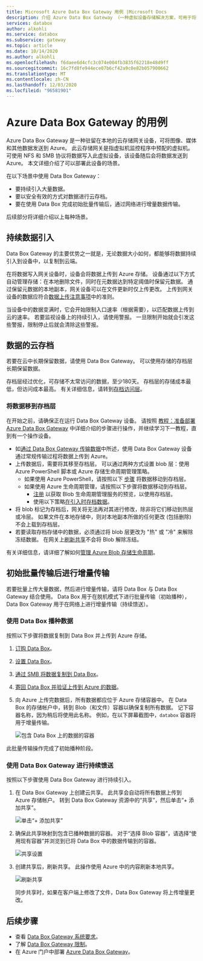 ```yaml
---
title: Microsoft Azure Data Box Gateway 用例 |Microsoft Docs
description: 介绍 Azure Data Box Gateway （一种虚拟设备存储解决方案，可用于将数据传输到 Azure）的用例，
services: databox
author: alkohli
ms.service: databox
ms.subservice: gateway
ms.topic: article
ms.date: 10/14/2020
ms.author: alkohli
ms.openlocfilehash: f6daee6d4cfc3c074e004fb3835f62218e48d9ff
ms.sourcegitcommit: 16c7fd8fe944ece07b6cf42a9c0e82b057900662
ms.translationtype: MT
ms.contentlocale: zh-CN
ms.lasthandoff: 12/03/2020
ms.locfileid: "96581901"
---
```

# <a name="use-cases-for-azure-data-box-gateway"></a>Azure Data Box Gateway 的用例

Azure Data Box Gateway 是一种驻留在本地的云存储网关设备，可将图像、媒体和其他数据发送到 Azure。 此云存储网关是指虚拟机监控程序中预配的虚拟机。 可使用 NFS 和 SMB 协议将数据写入此虚拟设备，该设备随后会将数据发送到 Azure。 本文详细介绍了可以部署此设备的场景。

在以下场景中使用 Data Box Gateway：

- 要持续引入大量数据。
- 要以安全有效的方式对数据进行云存档。
- 要在使用 Data Box 完成初始批量传输后，通过网络进行增量数据传输。

后续部分将详细介绍以上每种场景。


## <a name="continuous-data-ingestion"></a>持续数据引入

Data Box Gateway 的主要优势之一就是，无论数据大小如何，都能够将数据持续引入到设备中，以复制到云端。

在将数据写入网关设备时，设备会将数据上传到 Azure 存储。 设备通过以下方式自动管理存储：在本地删除文件，同时在元数据达到特定阈值时保留元数据。 通过保留元数据的本地副本，网关设备可以在文件更新时仅上传更改。 上传到网关设备的数据应符合[数据上传注意事项](data-box-gateway-limits.md#data-upload-caveats)中的准则。

当设备中的数据变满时，它会开始限制入口速率（根据需要），以匹配数据上传到云的速率。 若要监视设备上的持续引入，请使用警报。 一旦限制开始就会引发这些警报，限制停止后就会清除这些警报。

## <a name="cloud-archival-of-data"></a>数据的云存档

若要在云中长期保留数据，请使用 Data Box Gateway。 可以使用存储的存档层长期保留数据。

存档层经过优化，可存储不太常访问的数据，至少180天。 存档层的存储成本最低，但访问成本最高。 有关详细信息，请转到[存档访问层](/azure/storage/blobs/storage-blob-storage-tiers#archive-access-tier)。

### <a name="move-data-to-the-archive-tier"></a>将数据移到存档层

在开始之前，请确保正在运行 Data Box Gateway 设备。 请按照 [教程：准备部署 Azure Data Box Gateway](data-box-gateway-deploy-prep.md) 中详细介绍的步骤进行操作，并继续学习下一教程，直到有一个操作设备。

- 如[通过 Data Box Gateway 传输数据](data-box-gateway-deploy-add-shares.md)中所述，使用 Data Box Gateway 设备通过常规传输过程将数据上传到 Azure。
- 上传数据后，需要将其移至存档层。 可以通过两种方式设置 blob 层：使用 Azure PowerShell 脚本或 Azure 存储生命周期管理策略。  
    - 如果使用 Azure PowerShell，请按照以下 [步骤](/azure/databox/data-box-how-to-set-data-tier#use-azure-powershell-to-set-the-blob-tier) 将数据移动到存档层。
    - 如果使用 Azure 生命周期管理，请按照以下步骤将数据移动到存档层。
        - [注册](/azure/storage/common/storage-lifecycle-management-concepts) 以获取 Blob 生命周期管理服务的预览，以使用存档层。
        - 使用以下策略[在引入时存档数据](/azure/storage/blobs/storage-lifecycle-management-concepts#archive-data-after-ingest)。
- 将 blob 标记为存档后，网关将无法再对其进行修改，除非将它们移动到热层或冷层。 如果文件在本地存储中，则对本地副本所做的任何更改 (包括删除) 不会上载到存档层。
- 若要读取存档存储中的数据，必须通过将 blob 层更改为 "热" 或 "冷" 来解除冻结数据。 在网关上[刷新共享](data-box-gateway-manage-shares.md#refresh-shares)不会将 Blob 解除冻结。

有关详细信息，请详细了解如何[管理 Azure Blob 存储生命周期](/azure/storage/common/storage-lifecycle-management-concepts)。

## <a name="initial-bulk-transfer-followed-by-incremental-transfer"></a>初始批量传输后进行增量传输

若要批量上传大量数据，然后进行增量传输，请将 Data Box 与 Data Box Gateway 结合使用。 Data Box 用于在脱机模式下进行批量传输（初始播种），Data Box Gateway 用于在网络上进行增量传输（持续馈送）。

### <a name="seed-the-data-with-data-box"></a>使用 Data Box 播种数据

按照以下步骤将数据复制到 Data Box 并上传到 Azure 存储。

1. [订购 Data Box](/azure/databox/data-box-deploy-ordered)。
2. [设置 Data Box](/azure/databox/data-box-deploy-set-up)。
3. [通过 SMB 将数据复制到 Data Box](/azure/databox/data-box-deploy-copy-data)。
4. [寄回 Data Box 并验证上传到 Azure 的数据](/azure/databox/data-box-deploy-picked-up)。
5. 向 Azure 上传完数据后，所有数据都应位于 Azure 存储容器中。 在 Data Box 的存储帐户中，转到 Blob（和文件）容器以确保复制所有数据。 记下容器名称，因为稍后将使用此名称。 例如，在以下屏幕截图中，`databox` 容器将用于增量传输。

    ![包含 Data Box 上的数据的容器](media/data-box-gateway-use-cases/data-container.png)

此批量传输操作完成了初始播种阶段。

### <a name="ongoing-feed-with-data-box-gateway"></a>使用 Data Box Gateway 进行持续馈送

按照以下步骤使用 Data Box Gateway 进行持续引入。 

1. 在 Data Box Gateway 上创建云共享。 此共享会自动将所有数据上传到 Azure 存储帐户。 转到 Data Box Gateway 资源中的“共享”，然后单击“+ 添加共享”。

    ![单击“+ 添加共享”](media/data-box-gateway-use-cases/add-share.png)

2. 确保此共享映射到包含已播种数据的容器。 对于“选择 Blob 容器”，请选择“使用现有容器”并浏览到已将 Data Box 中的数据传输到的容器。

    ![共享设置](media/data-box-gateway-use-cases/share-settings-select-existing-container.png)

3. 创建共享后，刷新共享。 此操作使用 Azure 中的内容刷新本地共享。

    ![刷新共享](media/data-box-gateway-use-cases/refresh-share.png)

    同步共享时，如果在客户端上修改了文件，Data Box Gateway 将上传增量更改。

## <a name="next-steps"></a>后续步骤

- 查看 [Data Box Gateway 系统要求](data-box-gateway-system-requirements.md)。
- 了解 [Data Box Gateway 限制](data-box-gateway-limits.md)。
- 在 Azure 门户中部署 [Azure Data Box Gateway](data-box-gateway-deploy-prep.md)。